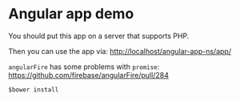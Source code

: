 Angular app demo
==========
You should put this app on a server that supports PHP.

Then you can use the app via: <http://localhost/angular-app-ns/app/>

`angularFire` has some problems with `promise`: <https://github.com/firebase/angularFire/pull/284>

`$bower install`
